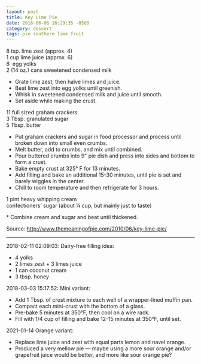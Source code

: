 ```yaml
---
layout: post
title: Key Lime Pie
date: 2016-06-06 16:29:35 -0500
category: dessert
tags: pie southern lime fruit
---
```

8 tsp. lime zest (approx. 4)  
1 cup lime juice (approx. 6)  
8  egg yolks  
2 (14 oz.) cans sweetened condensed milk  

* Grate lime zest, then halve limes and juice.
* Beat lime zest into egg yolks until greenish.
* Whisk in sweetened condensed milk and juice until smooth.
* Set aside while making the crust.

11 full sized graham crackers  
3 Tbsp. granulated sugar  
5 Tbsp. butter  

* Put graham crackers and sugar in food processor and process until broken down into small even crumbs.
* Melt butter, add to crumbs, and mix until combined.
* Pour buttered crumbs into 9" pie dish and press into sides and bottom to form a crust.
* Bake empty crust at 325° F for 13 minutes.
* Add filling and bake an additional 15-30 minutes, until pie is set and barely wiggles in the center.
* Chill to room temperature and then refrigerate for 3 hours.

1 pint heavy whipping cream  
confectioners’ sugar (about ¼ cup, but mainly just to taste)  

* Combine cream and sugar and beat until thickened.

Source: <http://www.themeaningofpie.com/2010/06/key-lime-pie/>

---

2018-02-11 02:09:03: Dairy-free filling idea:
* 4 yolks
* 2 limes zest + 3 limes juice
* 1 can coconut cream
* 3 tbsp. honey

2018-03-03 15:17:52: Mini variant:
* Add 1 Tbsp. of crust mixture to each well of a wrapper-lined muffin pan.
* Compact each mini-crust with the bottom of a glass.
* Pre-bake 5 minutes at 350°F, then cool on a wire rack.
* Fill with 1/4 cup of filling and bake 12-15 minutes at 350°F, until set.

2021-01-14 Orange variant:
* Replace lime juice and zest with equal parts lemon and navel orange.
* Produced a very mellow pie — maybe using a more sour orange and/or grapefruit juice would
  be better, and more like sour orange pie?
